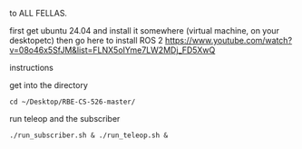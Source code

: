 to ALL FELLAS.

first get ubuntu 24.04 and install it somewhere (virtual machine, on your desktopetc)
then go here to install ROS 2 
https://www.youtube.com/watch?v=08o46x5SfJM&list=FLNX5oIYme7LW2MDj_FD5XwQ


instructions

get into the directory

`cd ~/Desktop/RBE-CS-526-master/`

run teleop and the subscriber

`./run_subscriber.sh & ./run_teleop.sh &`


